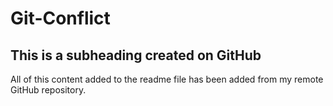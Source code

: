 # Git-Conflict
## This is a subheading created on GitHub

All of this content added to the readme file has been added from my remote GitHub repository.

